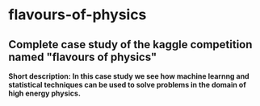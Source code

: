 # flavours-of-physics
## Complete case study of the kaggle competition named "flavours of physics"

**Short description: In this case study we see how machine learnng and statistical techniques can be used to solve problems in the domain of high energy physics.**
